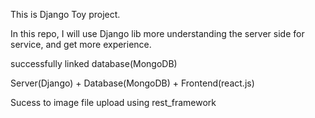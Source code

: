 This is Django Toy project.

In this repo, I will use Django lib more understanding the server side for service, and get more experience.

successfully linked database(MongoDB)

Server(Django) + Database(MongoDB) + Frontend(react.js)

Sucess to image file upload using rest_framework